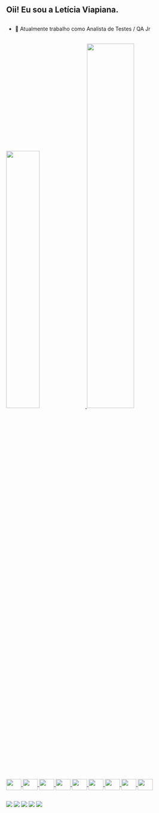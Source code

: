 ## Oii! Eu sou a Letícia Viapiana.
##

- 🔭 Atualmente trabalho como Analista de Testes / QA Jr

<br>
<div>
  <a href="https://github.com/leticiaviapiana">
  <img width="42%" src="https://github-readme-stats.vercel.app/api?username=leticiaviapiana&show_icons=false&theme=tokyonight&include_all_commits=true&count_private=true"/>
  <img width="50%" src="https://github-readme-stats.vercel.app/api/top-langs/?username=leticiaviapiana&layout=compact&langs_count=7&theme=tokyonight"/>


</div>

<div style="display: inline_block"><br>

<img align="center" height="30" width="40" src="https://cdn.jsdelivr.net/gh/devicons/devicon/icons/html5/html5-original.svg" />
<img align="center" height="30" width="40" src="https://cdn.jsdelivr.net/gh/devicons/devicon/icons/css3/css3-original.svg" />
<img align="center" height="30" width="40" src="https://cdn.jsdelivr.net/gh/devicons/devicon/icons/javascript/javascript-original.svg" />
<img align="center" height="30" width="40" src="https://cdn.jsdelivr.net/gh/devicons/devicon/icons/c/c-original.svg" />
<img align="center" height="30" width="40" src="https://cdn.jsdelivr.net/gh/devicons/devicon/icons/cplusplus/cplusplus-original.svg" />
<img align="center" height="30" width="40" src="https://cdn.jsdelivr.net/gh/devicons/devicon/icons/java/java-original.svg" /> 
<img align="center" height="30" width="40" src="https://cdn.jsdelivr.net/gh/devicons/devicon/icons/selenium/selenium-original.svg" />
<!--      
<img align="center" height="30" width="40" src="https://cdn.jsdelivr.net/gh/devicons/devicon/icons/cucumber/cucumber-plain.svg" />
-->
<img align="center" height="30" width="40" src="https://cdn.jsdelivr.net/gh/devicons/devicon/icons/jira/jira-original.svg" />
<img align="center" height="30" width="40" src="https://cdn.jsdelivr.net/gh/devicons/devicon/icons/confluence/confluence-original.svg" />
</div>

##

<div>
<a href="https://www.linkedin.com/in/leticiaviapiana" target="_blank"><img src="https://img.shields.io/badge/-LinkedIn-%230077B5?style=for-the-badge&logo=linkedin&logoColor=white" target="_blank"></a> 
<a href="mailto:leticiaviapiana@hotmail.com"><img src="https://img.shields.io/badge/Microsoft_Outlook-0078D4?style=for-the-badge&logo=microsoft-outlook&logoColor=white" target="_blank"></a>
<a href="mailto:leticiaviapiana@gmail.com"><img src="https://img.shields.io/badge/Gmail-D14836?style=for-the-badge&logo=gmail&logoColor=white" target="_blank"></a>
<a href="https://discord.gg/leticiaviapiana#0325" target="_blank"><img src="https://img.shields.io/badge/Discord-7289DA?style=for-the-badge&logo=discord&logoColor=white" target="_blank"></a> 
<a href="https://instagram.com/leticiaviapiana" target="_blank"><img src="https://img.shields.io/badge/-Instagram-%23E4405F?style=for-the-badge&logo=instagram&logoColor=white" target="_blank"></a>
</div>

